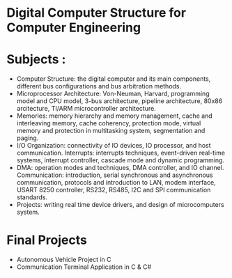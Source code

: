 
# Digital Computer Structure for Computer Engineering

# Subjects :
* Computer Structure: the digital computer and its main components, different bus configurations
and bus arbitration methods.
* Microprocessor Architecture: Von-Neuman, Harvard, programming model and CPU model, 3-bus architecture, pipeline architecture, 80x86 arcitecture, TI/ARM
microcontroller architecture.
* Memories: memory hierarchy and memory management, cache and interleaving memory, cache coherency, protection mode, virtual memory and protection in
multitasking system, segmentation and paging. 
* I/O Organization: connectivity of IO devices, IO processor, and host communication. Interrupts: interrupts techniques, event-driven real-time
systems, interrupt controller, cascade mode and dynamic programming.
* DMA: operation modes and techniques, DMA controller, and IO channel. Communication: introduction, serial synchronous and
asynchronous communication, protocols and introduction to LAN, modem interface, USART 8250
controller, RS232, RS485, I2C and SPI communication standards. 
* Projects: writing real time device drivers, and design of microcomputers system.

# Final Projects 
* Autonomous Vehicle Project in C
* Communication Terminal Application in C & C#
